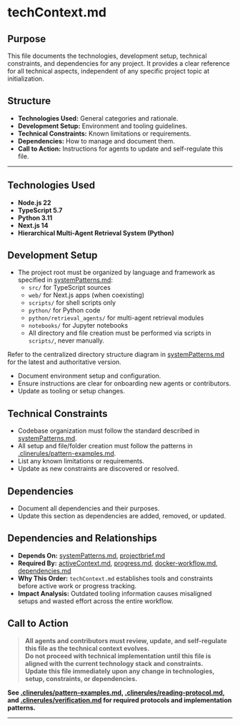 # techContext.md
<!-- markdownlint-disable MD013 MD022 MD032 MD041 MD005 MD007 -->

## Purpose
This file documents the technologies, development setup, technical constraints, and dependencies for any project. It provides a clear reference for all technical aspects, independent of any specific project topic at initialization.

## Structure
- **Technologies Used:** General categories and rationale.
- **Development Setup:** Environment and tooling guidelines.
- **Technical Constraints:** Known limitations or requirements.
- **Dependencies:** How to manage and document them.
- **Call to Action:** Instructions for agents to update and self-regulate this file.

---

## Technologies Used

- **Node.js 22**
- **TypeScript 5.7**
- **Python 3.11**
- **Next.js 14**
- **Hierarchical Multi-Agent Retrieval System (Python)**

## Development Setup

- The project root must be organized by language and framework as specified in [systemPatterns.md](./systemPatterns.md):
  - `src/` for TypeScript sources
  - `web/` for Next.js apps (when coexisting)
  - `scripts/` for shell scripts only
  - `python/` for Python code
  - `python/retrieval_agents/` for multi-agent retrieval modules
  - `notebooks/` for Jupyter notebooks
  - All directory and file creation must be performed via scripts in `scripts/`, never manually.

Refer to the centralized directory structure diagram in [systemPatterns.md](./systemPatterns.md) for the latest and authoritative version.
- Document environment setup and configuration.
- Ensure instructions are clear for onboarding new agents or contributors.
- Update as tooling or setup changes.

## Technical Constraints

- Codebase organization must follow the standard described in [systemPatterns.md](./systemPatterns.md).
 - All setup and file/folder creation must follow the patterns in [.clinerules/pattern-examples.md](../.clinerules/pattern-examples.md).
- List any known limitations or requirements.
- Update as new constraints are discovered or resolved.

## Dependencies

- Document all dependencies and their purposes.
- Update this section as dependencies are added, removed, or updated.

## Dependencies and Relationships

- **Depends On:** [systemPatterns.md](./systemPatterns.md), [projectbrief.md](./projectbrief.md)
- **Required By:** [activeContext.md](./activeContext.md), [progress.md](./progress.md), [docker-workflow.md](./docker-workflow.md), [dependencies.md](./dependencies.md)
- **Why This Order:** `techContext.md` establishes tools and constraints before active work or progress tracking.
- **Impact Analysis:** Outdated tooling information causes misaligned setups and wasted effort across the entire workflow.

## Call to Action

> **All agents and contributors must review, update, and self-regulate this file as the technical context evolves.**  
> **Do not proceed with technical implementation until this file is aligned with the current technology stack and constraints.**  
> **Update this file immediately upon any change in technologies, setup, constraints, or dependencies.**

**See [.clinerules/pattern-examples.md](../.clinerules/pattern-examples.md), [.clinerules/reading-protocol.md](../.clinerules/reading-protocol.md), and [.clinerules/verification.md](../.clinerules/verification.md) for required protocols and implementation patterns.**

---
